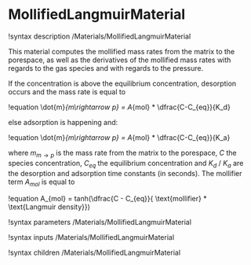 # MollifiedLangmuirMaterial

!syntax description /Materials/MollifiedLangmuirMaterial

This material computes the mollified mass rates from the matrix to the porespace, as well as the derivatives
of the mollified mass rates with regards to the gas species and with regards to the pressure.

If the concentration is above the equilibrium concentration, desorption occurs and the mass rate is
equal to

!equation
\dot{m}_{m\rightarrow p} = A_{mol} * \dfrac{C-C_{eq}}{K_d} 

else adsorption is happening and:

!equation
\dot{m}_{m\rightarrow p} = A_{mol} * \dfrac{C-C_{eq}}{K_a} 

where $m_{m\rightarrow p}$ is the mass rate from the matrix to the porespace, $C$ the species concentration, $C_{eq}$ the
equilibrium concentration and $K_d$ / $K_a$ are the desorption and adsorption time constants (in seconds). The mollifier term
$A_{mol}$ is equal to

!equation
A_{mol} = tanh(\dfrac{C - C_{eq}}{ \text{mollifier} * \text{Langmuir density}})

!syntax parameters /Materials/MollifiedLangmuirMaterial

!syntax inputs /Materials/MollifiedLangmuirMaterial

!syntax children /Materials/MollifiedLangmuirMaterial
